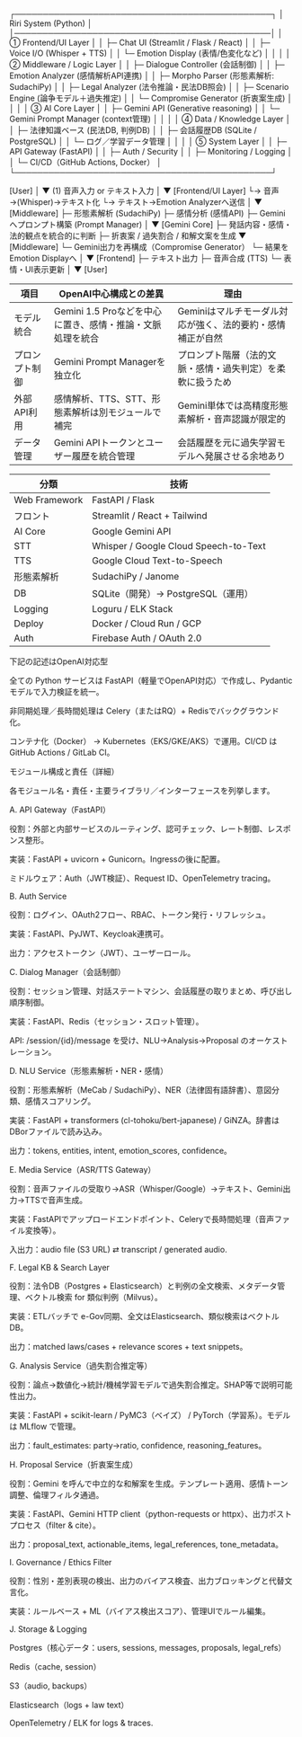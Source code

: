 ┌──────────────────────────────────────────────┐
│                 Riri System (Python)         │
│──────────────────────────────────────────────│
│ ① Frontend/UI Layer                          │
│    ├─ Chat UI (Streamlit / Flask / React)     │
│    ├─ Voice I/O (Whisper + TTS)               │
│    └─ Emotion Display (表情/色変化など)       │
│                                                │
│ ② Middleware / Logic Layer                   │
│    ├─ Dialogue Controller (会話制御)          │
│    ├─ Emotion Analyzer (感情解析API連携)      │
│    ├─ Morpho Parser (形態素解析: SudachiPy)   │
│    ├─ Legal Analyzer (法令推論・民法DB照会)   │
│    ├─ Scenario Engine (論争モデル＋過失推定)  │
│    └─ Compromise Generator (折衷案生成)       │
│                                                │
│ ③ AI Core Layer                              │
│    ├─ Gemini API (Generative reasoning)       │
│    └─ Gemini Prompt Manager (context管理)     │
│                                                │
│ ④ Data / Knowledge Layer                     │
│    ├─ 法律知識ベース (民法DB, 判例DB)        │
│    ├─ 会話履歴DB (SQLite / PostgreSQL)       │
│    └─ ログ／学習データ管理                   │
│                                                │
│ ⑤ System Layer                               │
│    ├─ API Gateway (FastAPI)                   │
│    ├─ Auth / Security                         │
│    ├─ Monitoring / Logging                    │
│    └─ CI/CD（GitHub Actions, Docker）         │
└──────────────────────────────────────────────┘

[User]
  │
  ▼
(1) 音声入力 or テキスト入力
  │
  ▼
[Frontend/UI Layer]
  └→ 音声→(Whisper)→テキスト化
  └→ テキスト→Emotion Analyzerへ送信
  │
  ▼
[Middleware]
  ├─ 形態素解析 (SudachiPy)
  ├─ 感情分析 (感情API)
  ├─ Geminiへプロンプト構築 (Prompt Manager)
  │
  ▼
[Gemini Core]
  ├─ 発話内容・感情・法的観点を統合的に判断
  ├─ 折衷案 / 過失割合 / 和解文案を生成
  ▼
[Middleware]
  └─ Gemini出力を再構成（Compromise Generator）
  └─ 結果をEmotion Displayへ
  │
  ▼
[Frontend]
  ├─ テキスト出力
  ├─ 音声合成 (TTS)
  └─ 表情・UI表示更新
  │
  ▼
[User]



| 項目      | OpenAI中心構成との差異                       | 理由                               |
| ------- | ------------------------------------ | -------------------------------- |
| モデル統合   | Gemini 1.5 Proなどを中心に置き、感情・推論・文脈処理を統合 | Geminiはマルチモーダル対応が強く、法的要約・感情補正が自然 |
| プロンプト制御 | Gemini Prompt Managerを独立化            | プロンプト階層（法的文脈・感情・過失判定）を柔軟に扱うため    |
| 外部API利用 | 感情解析、TTS、STT、形態素解析は別モジュールで補完         | Gemini単体では高精度形態素解析・音声認識が限定的      |
| データ管理   | Gemini APIトークンとユーザー履歴を統合管理           | 会話履歴を元に過失学習モデルへ発展させる余地あり         |




| 分類            | 技術                                    |
| ------------- | ------------------------------------- |
| Web Framework | FastAPI / Flask                       |
| フロント          | Streamlit / React + Tailwind          |
| AI Core       | Google Gemini API                     |
| STT           | Whisper / Google Cloud Speech-to-Text |
| TTS           | Google Cloud Text-to-Speech           |
| 形態素解析         | SudachiPy / Janome                    |
| DB            | SQLite（開発）→ PostgreSQL（運用）            |
| Logging       | Loguru / ELK Stack                    |
| Deploy        | Docker / Cloud Run / GCP              |
| Auth          | Firebase Auth / OAuth 2.0             |


下記の記述はOpenAI対応型

全ての Python サービスは FastAPI（軽量でOpenAPI対応）で作成し、Pydanticモデルで入力検証を統一。

非同期処理／長時間処理は Celery（またはRQ）+ Redisでバックグラウンド化。

コンテナ化（Docker） → Kubernetes（EKS/GKE/AKS）で運用。CI/CD は GitHub Actions / GitLab CI。

モジュール構成と責任（詳細）

各モジュール名・責任・主要ライブラリ／インターフェースを列挙します。

A. API Gateway（FastAPI）

役割：外部と内部サービスのルーティング、認可チェック、レート制御、レスポンス整形。

実装：FastAPI + uvicorn + Gunicorn。Ingressの後に配置。

ミドルウェア：Auth（JWT検証）、Request ID、OpenTelemetry tracing。

B. Auth Service

役割：ログイン、OAuth2フロー、RBAC、トークン発行・リフレッシュ。

実装：FastAPI、PyJWT、Keycloak連携可。

出力：アクセストークン（JWT）、ユーザーロール。

C. Dialog Manager（会話制御）

役割：セッション管理、対話ステートマシン、会話履歴の取りまとめ、呼び出し順序制御。

実装：FastAPI、Redis（セッション・スロット管理）。

API: /session/{id}/message を受け、NLU→Analysis→Proposal のオーケストレーション。

D. NLU Service（形態素解析・NER・感情）

役割：形態素解析（MeCab / SudachiPy）、NER（法律固有語辞書）、意図分類、感情スコアリング。

実装：FastAPI + transformers (cl-tohoku/bert-japanese) / GiNZA。辞書はDBorファイルで読み込み。

出力：tokens, entities, intent, emotion_scores, confidence。

E. Media Service（ASR/TTS Gateway）

役割：音声ファイルの受取り→ASR（Whisper/Google）→テキスト、Gemini出力→TTSで音声生成。

実装：FastAPIでアップロードエンドポイント、Celeryで長時間処理（音声ファイル変換等）。

入出力：audio file (S3 URL) ⇄ transcript / generated audio.

F. Legal KB & Search Layer

役割：法令DB（Postgres + Elasticsearch）と判例の全文検索、メタデータ管理、ベクトル検索 for 類似判例（Milvus）。

実装：ETLバッチで e-Gov同期、全文はElasticsearch、類似検索はベクトルDB。

出力：matched laws/cases + relevance scores + text snippets。

G. Analysis Service（過失割合推定等）

役割：論点→数値化→統計/機械学習モデルで過失割合推定。SHAP等で説明可能性出力。

実装：FastAPI + scikit-learn / PyMC3（ベイズ） / PyTorch（学習系）。モデルは MLflow で管理。

出力：fault_estimates: party→ratio, confidence, reasoning_features。

H. Proposal Service（折衷案生成）

役割：Gemini を呼んで中立的な和解案を生成。テンプレート適用、感情トーン調整、倫理フィルタ通過。

実装：FastAPI、Gemini HTTP client（python-requests or httpx）、出力ポストプロセス（filter & cite）。

出力：proposal_text, actionable_items, legal_references, tone_metadata。

I. Governance / Ethics Filter

役割：性別・差別表現の検出、出力のバイアス検査、出力ブロッキングと代替文言化。

実装：ルールベース + ML（バイアス検出スコア）、管理UIでルール編集。

J. Storage & Logging

Postgres（核心データ：users, sessions, messages, proposals, legal_refs）

Redis（cache, session）

S3（audio, backups）

Elasticsearch（logs + law text）

OpenTelemetry / ELK for logs & traces.